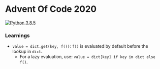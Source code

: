 # Advent Of Code 2020
[![Python 3.8.5](https://img.shields.io/badge/python-3.8.5-blue.svg)](https://www.python.org/downloads/release/python-385/)

### Learnings

- `value = dict.get(key, f())`: `f()` is evaluated by default before the lookup in `dict`. 
  - For a lazy evaluation, use: `value = dict[key] if key in dict else f()`.